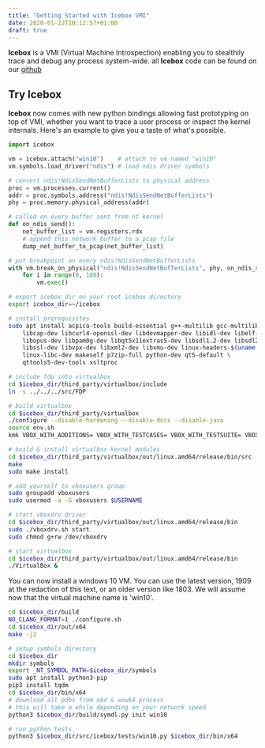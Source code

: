 ```yaml
---
title: "Getting Started with Icebox VMI"
date: 2020-01-22T10:12:57+01:00
draft: true
---
```


**Icebox** is a VMI (Virtual Machine Introspection) enabling you to stealthily trace and debug any process system-wide.
all **Icebox** code can be found on our [github](https://github.com/thalium/icebox)

## Try Icebox

**Icebox** now comes with new python bindings allowing fast prototyping on top of VMI, whether you want to trace a user process or inspect the kernel internals. 
Here's an example to give you a taste of what's possible.

```python
import icebox

vm = icebox.attach("win10")    # attach to vm named "win10"
vm.symbols.load_driver("ndis") # load ndis driver symbols

# convert ndis!NdisSendNetBufferLists to physical address
proc = vm.processes.current()
addr = proc.symbols.address("ndis!NdisSendNetBufferLists")
phy = proc.memory.physical_address(addr)

# called on every buffer sent from nt kernel
def on_ndis_send():
    net_buffer_list = vm.registers.rdx
    # append this network buffer to a pcap file
    dump_net_buffer_to_pcap(net_buffer_list)

# put breakpoint on every ndis!NdisSendNetBufferLists
with vm.break_on_physical("ndis!NdisSendNetBufferLists", phy, on_ndis_send):
    for i in range(0, 100):
        vm.exec()
``` 


```sh
# export icebox_dir on your root icebox directory
export icebox_dir=~/icebox

# install prerequisites
sudo apt install acpica-tools build-essential g++-multilib gcc-multilib \
    libcap-dev libcurl4-openssl-dev libdevmapper-dev libidl-dev libelf-dev \
    libopus-dev libpam0g-dev libqt5x11extras5-dev libsdl1.2-dev libsdl2-dev \
    libssl-dev libvpx-dev libxml2-dev libxmu-dev linux-headers-$(uname -r) \
    linux-libc-dev makeself p7zip-full python-dev qt5-default \
    qttools5-dev-tools xsltproc

# include fdp into virtualbox
cd $icebox_dir/third_party/virtualbox/include
ln -s ../../../src/FDP

# build virtualbox
cd $icebox_dir/third_party/virtualbox
./configure --disable-hardening --disable-docs --disable-java
source env.sh
kmk VBOX_WITH_ADDITIONS= VBOX_WITH_TESTCASES= VBOX_WITH_TESTSUITE= VBOX_DO_STRIP=1

# build & install virtualbox kernel modules
cd $icebox_dir/third_party/virtualbox/out/linux.amd64/release/bin/src
make
sudo make install

# add yourself to vboxusers group
sudo groupadd vboxusers
sudo usermod -a -G vboxusers $USERNAME

# start vboxdrv driver
cd $icebox_dir/third_party/virtualbox/out/linux.amd64/release/bin
sudo ./vboxdrv.sh start
sudo chmod g+rw /dev/vboxdrv

# start virtualbox
cd $icebox_dir/third_party/virtualbox/out/linux.amd64/release/bin
./VirtualBox &
```

You can now install a windows 10 VM. You can use the latest version, 1909 at the redaction of this text, or an older version like 1803. We will assume now that the virtual machine name is 'win10'.

```sh
cd $icebox_dir/build
NO_CLANG_FORMAT=1 ./configure.sh
cd $icebox_dir/out/x64
make -j2
```

```sh
# setup symbols directory
cd $icebox_dir
mkdir symbols
export _NT_SYMBOL_PATH=$icebox_dir/symbols
sudo apt install python3-pip
pip3 install tqdm
cd $icebox_dir/bin/x64
# download all pdbs from x64 & wow64 process
# this will take a while depending on your network speed
python3 $icebox_dir/build/symdl.py init win10
```

```sh
# run python tests
python3 $icebox_dir/src/icebox/tests/win10.py $icebox_dir/bin/x64
```